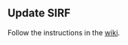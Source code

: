 ## Update SIRF

Follow the instructions in the [wiki](https://github.com/CCPPETMR/SIRF/wiki/Rebuilding-after-upgrades).
